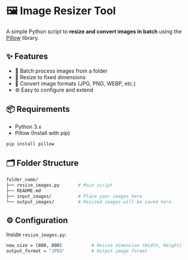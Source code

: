 # 🖼️ Image Resizer Tool

A simple Python script to **resize and convert images in batch** using the [Pillow](https://pillow.readthedocs.io/) library.


## ✨ Features

- 📁 Batch process images from a folder
- 📐 Resize to fixed dimensions
- 🔄 Convert image formats (JPG, PNG, WEBP, etc.)
- ⚙️ Easy to configure and extend


## 📦 Requirements

- Python 3.x
- Pillow (Install with pip)

```bash
pip install pillow
```

## 🗂️ Folder Structure

```bash
folder_name/
├── resize_images.py       # Main script
├── README.md
├── input_images/          # Place your images here
└── output_images/         # Resized images will be saved here
```

## ⚙️ Configuration

Inside `resize_images.py`:

```bash
new_size = (800, 800)           # Resize dimension (Width, Height)
output_format = "JPEG"          # Output image format
```
